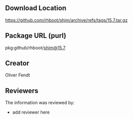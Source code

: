 ## Download Location

https://github.com/rhboot/shim/archive/refs/tags/15.7.tar.gz

## Package URL (purl)

pkg:github/rhboot/shim@15.7

## Creator

Oliver Fendt

## Reviewers

The information was reviewed by:

* add reviewer here
